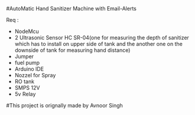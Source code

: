 #AutoMatic Hand Sanitizer Machine with Email-Alerts


Req :
- NodeMcu
- 2 Ultrasonic Sensor HC SR-04(one for measuring the depth of sanitizer which has to install on upper side of tank and the another one on the downside of tank for measuring hand distance)
- Jumper
- fuel pump
- Arduino IDE
- Nozzel for Spray
- RO tank
- SMPS 12V
- 5v Relay


#This project is orignally made by Avnoor Singh

